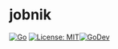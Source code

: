 # jobnik
 [![Go](https://github.com/g41797/jobnik/actions/workflows/go.yml/badge.svg)](https://github.com/g41797/jobnik/actions/workflows/go.yml) [![License: MIT](https://img.shields.io/badge/License-MIT-brightgreen.svg)](https://opensource.org/licenses/MIT)[![GoDev](https://img.shields.io/badge/go.dev-reference-007d9c?logo=go&logoColor=white)](https://pkg.go.dev/github.com/g41797/jobnik)

